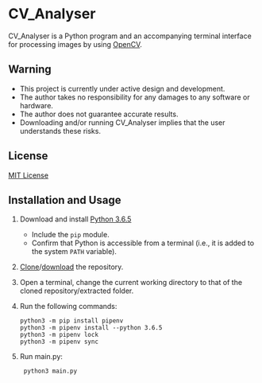 # CV_Analyser

CV_Analyser is a Python program and an accompanying terminal interface for processing images by using [OpenCV](https://opencv.org/ "OpenCV library").

## Warning
 * This project is currently under active design and development.
 * The author takes no responsibility for any damages to any software or hardware.
 * The author does not guarantee accurate results.
 * Downloading and/or running CV_Analyser implies that the user understands these risks.

## License
[MIT License](https://opensource.org/licenses/MIT "The MIT License | Open Source Initiative")

## Installation and Usage
1. Download and install [Python 3.6.5](https://www.python.org/downloads/release/python-365/ "Python Release Python 3.6.5 | Python.org")
    * Include the `pip` module.
    * Confirm that Python is accessible from a terminal (i.e., it is added to the system `PATH` variable).
2. [Clone](https://github.com/blackk100/CV_Analyser.git)/[download](https://github.com/blackk100/CV_Analyser/archive/master.zip) the repository.
3. Open a terminal, change the current working directory to that of the cloned repository/extracted 
 folder.
4. Run the following commands:

       python3 -m pip install pipenv
       python3 -m pipenv install --python 3.6.5
       python3 -m pipenv lock
       python3 -m pipenv sync
 
5. Run main.py:

        python3 main.py
